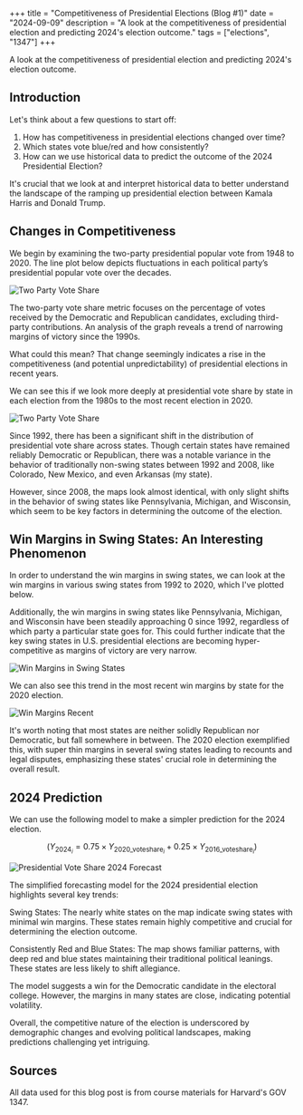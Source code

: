 +++
title = "Competitiveness of Presidential Elections (Blog #1)"
date = "2024-09-09"
description = "A look at the competitiveness of presidential election and predicting 2024's election outcome."
tags = ["elections", "1347"]
+++

A look at the competitiveness of presidential election and predicting 2024's election outcome.

## Introduction

Let's think about a few questions to start off: 
1. How has competitiveness in presidential elections changed over time? 
2. Which states vote blue/red and how consistently? 
3. How can we use historical data to predict the outcome of the 2024 Presidential Election? 

It's crucial that we look at and interpret historical data to better understand the landscape of the ramping up presidential election between Kamala Harris and Donald Trump. 

## Changes in Competitiveness

We begin by examining the two-party presidential popular vote from 1948 to 2020. The line plot below depicts fluctuations in each political party’s presidential popular vote over the decades.

![Two Party Vote Share](/images/PV_national_historical.png "Two Party Vote Share")

The two-party vote share metric focuses on the percentage of votes received by the Democratic and Republican candidates, excluding third-party contributions. An analysis of the graph reveals a trend of narrowing margins of victory since the 1990s. 

What could this mean? That change seemingly indicates a rise in the competitiveness (and potential unpredictability) of presidential elections in recent years. 

We can see this if we look more deeply at presidential vote share by state in each election from the 1980s to the most recent election in 2020.

![Two Party Vote Share](/images/PV_states_historical.png "Two Party Vote Share")

Since 1992, there has been a significant shift in the distribution of presidential vote share across states. Though certain states have remained reliably Democratic or Republican, there was a notable variance in the behavior of traditionally non-swing states between 1992 and 2008, like Colorado, New Mexico, and even Arkansas (my state). 

However, since 2008, the maps look almost identical, with only slight shifts in the behavior of swing states like Pennsylvania, Michigan, and Wisconsin, which seem to be key factors in determining the outcome of the election. 

## Win Margins in Swing States: An Interesting Phenomenon

In order to understand the win margins in swing states, we can look at the win margins in various swing states from 1992 to 2020, which I've plotted below. 

Additionally, the win margins in swing states like Pennsylvania, Michigan, and Wisconsin have been steadily approaching 0 since 1992, regardless of which party a particular state goes for. This could further indicate that the key swing states in U.S. presidential elections are becoming hyper-competitive as margins of victory are very narrow. 

![Win Margins in Swing States](/images/swing_states_margins_1992_2020.png "Win Margins in Swing States")

We can also see this trend in the most recent win margins by state for the 2020 election. 

![Win Margins Recent](/images/win_margins_most_recent.png "Win Margins in 2020")

 It's worth noting that most states are neither solidly Republican nor Democratic, but fall somewhere in between. The 2020 election exemplified this, with super thin margins in several swing states leading to recounts and legal disputes, emphasizing these states' crucial role in determining the overall result. 

## 2024 Prediction

We can use the following model to make a simpler prediction for the 2024 election. 

$$(Y_{2024_i} = 0.75 \times Y_{2020\text{_voteshare}_i} + 0.25 \times Y_{2016\text{_voteshare}_i})$$

![Presidential Vote Share 2024 Forecast](/images/PV2024_simple_forecast.png "Presidential Vote Share 2024 Forecast")

The simplified forecasting model for the 2024 presidential election highlights several key trends:

Swing States: The nearly white states on the map indicate swing states with minimal win margins. These states remain highly competitive and crucial for determining the election outcome.

Consistently Red and Blue States: The map shows familiar patterns, with deep red and blue states maintaining their traditional political leanings. These states are less likely to shift allegiance.

The model suggests a win for the Democratic candidate in the electoral college. However, the margins in many states are close, indicating potential volatility.

Overall, the competitive nature of the election is underscored by demographic changes and evolving political landscapes, making predictions challenging yet intriguing.

## Sources
All data used for this blog post is from course materials for Harvard's GOV 1347.